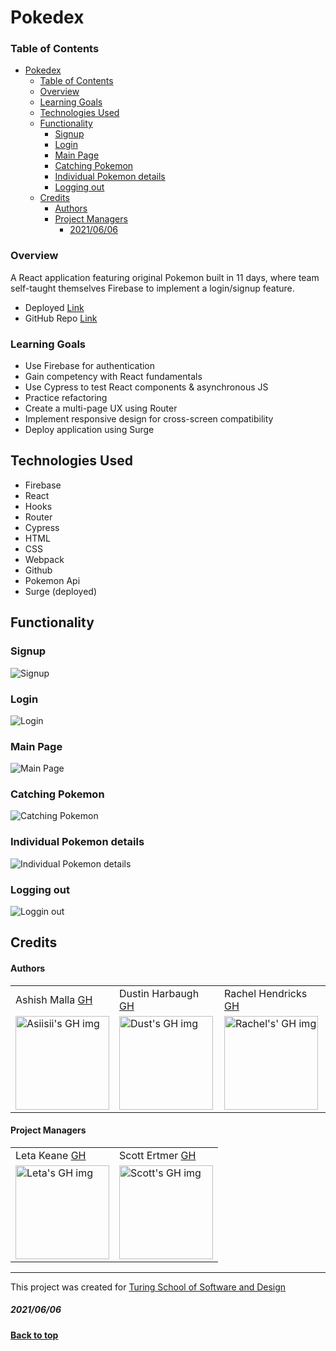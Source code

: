 # Pokedex

### Table of Contents
- [Pokedex](#pokedex)
    - [Table of Contents](#table-of-contents)
    - [Overview](#overview)
    - [Learning Goals](#learning-goals)
  - [Technologies Used](#technologies-used)
  - [Functionality](#functionality)
    - [Signup](#signup)
    - [Login](#login)
    - [Main Page](#main-page)
    - [Catching Pokemon](#catching-pokemon)
    - [Individual Pokemon details](#individual-pokemon-details)
    - [Logging out](#logging-out)
  - [Credits](#credits)
      - [Authors](#authors)
      - [Project Managers](#project-managers)
        - [2021/06/06](#20210606)

### Overview
A React application featuring original Pokemon built in 11 days, where team self-taught themselves Firebase to implement a login/signup feature. 

 - Deployed [Link](http://serious-bridge.surge.sh/login)
 - GitHub Repo [Link](https://github.com/asiisii/Pokedex)

### Learning Goals
- Use Firebase for authentication 
- Gain competency with React fundamentals
- Use Cypress to test React components & asynchronous JS
- Practice refactoring
- Create a multi-page UX using Router
- Implement responsive design for cross-screen compatibility
- Deploy application using Surge

## Technologies Used
- Firebase
- React
- Hooks
- Router
- Cypress
- HTML
- CSS 
- Webpack
- Github
- Pokemon Api
- Surge (deployed)

## Functionality
### Signup 
![Signup](https://media.giphy.com/media/PTNPBeVqKTAKCYu2gh/giphy.gif)
### Login
![Login](https://media.giphy.com/media/b3GgKQjpGQIhHggCaH/giphy.gif)
### Main Page
![Main Page](https://media.giphy.com/media/WwSwTPSIQwVb0OESmc/giphy.gif)
### Catching Pokemon
![Catching Pokemon](https://media.giphy.com/media/buvoBFzrEP5XEtFiwx/giphy.gif)
### Individual Pokemon details
![Individual Pokemon details](https://media.giphy.com/media/vIMKT4tSKHi9pb06ym/giphy.gif)
### Logging out
![Loggin out](https://media.giphy.com/media/35QgaCYOqnYhROm2Z2/giphy.gif)

## Credits
#### Authors
<table>
  <tr>
    <td> Ashish Malla <a href="https://github.com/asiisii">GH</td>
    <td> Dustin Harbaugh <a href="https://github.com/Thee-Dust">GH</td>
    <td> Rachel Hendricks <a href="https://github.com/rhen92">GH</td>
  </tr>
  <td>
    <img src="https://avatars.githubusercontent.com/u/36644181?v=4" alt="Asiisii's GH img"
  width="150" height="auto" />
  </td>  
  <td>
    <img src="https://avatars.githubusercontent.com/u/75390410?v=4" alt="Dust's GH img"
  width="150" height="auto" />
  </td>
  <td>
    <img src="https://avatars.githubusercontent.com/u/76266623?v=4" alt="Rachel's' GH img"
  width="150" height="auto" />
  </td>
</table>

#### Project Managers
<table>
  <tr>
    <td> Leta Keane <a href="https://github.com/letakeane">GH</td>
    <td> Scott Ertmer <a href="https://github.com/sertmer">GH</td>
  </tr>
  <td>
    <img src="https://avatars.githubusercontent.com/u/22563791?v=4" alt="Leta's GH img"
 width="150" height="auto" />
 </td>
  <td>
    <img src="https://avatars.githubusercontent.com/u/49926352?v=4" alt="Scott's GH img"
 width="150" height="auto" />
 </td>
</table>

**************************************************************************
This project was created for [Turing School of Software and Design](https://turing.io/)
##### 2021/06/06
**[Back to top](#table-of-contents)**
